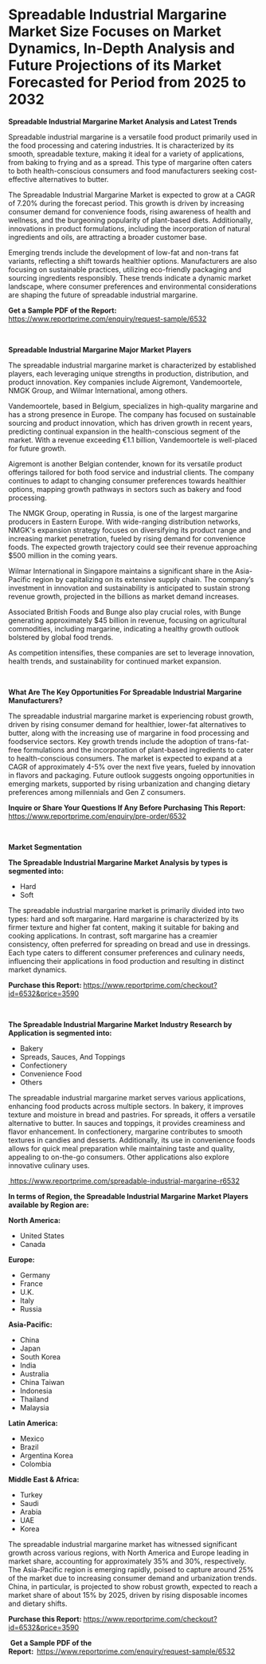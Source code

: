 <p><h1>Spreadable Industrial Margarine Market Size Focuses on Market Dynamics, In-Depth Analysis and Future Projections of its Market Forecasted for Period from 2025 to 2032</h1></p><p><strong>Spreadable Industrial Margarine Market Analysis and Latest Trends</strong></p>
<p><p>Spreadable industrial margarine is a versatile food product primarily used in the food processing and catering industries. It is characterized by its smooth, spreadable texture, making it ideal for a variety of applications, from baking to frying and as a spread. This type of margarine often caters to both health-conscious consumers and food manufacturers seeking cost-effective alternatives to butter.</p><p>The Spreadable Industrial Margarine Market is expected to grow at a CAGR of 7.20% during the forecast period. This growth is driven by increasing consumer demand for convenience foods, rising awareness of health and wellness, and the burgeoning popularity of plant-based diets. Additionally, innovations in product formulations, including the incorporation of natural ingredients and oils, are attracting a broader customer base.</p><p>Emerging trends include the development of low-fat and non-trans fat variants, reflecting a shift towards healthier options. Manufacturers are also focusing on sustainable practices, utilizing eco-friendly packaging and sourcing ingredients responsibly. These trends indicate a dynamic market landscape, where consumer preferences and environmental considerations are shaping the future of spreadable industrial margarine.</p></p>
<p><strong>Get a Sample PDF of the Report:&nbsp;</strong> <a href="https://www.reportprime.com/enquiry/request-sample/6532?utm_campaign=4521&utm_medium=2&utm_source=Github&utm_content=ia&utm_term=15052025&utm_id=spreadable-industrial-margarine">https://www.reportprime.com/enquiry/request-sample/6532</a></p>
<p>&nbsp;</p>
<p><strong>Spreadable Industrial Margarine Major Market Players</strong></p>
<p><p>The spreadable industrial margarine market is characterized by established players, each leveraging unique strengths in production, distribution, and product innovation. Key companies include Aigremont, Vandemoortele, NMGK Group, and Wilmar International, among others.</p><p>Vandemoortele, based in Belgium, specializes in high-quality margarine and has a strong presence in Europe. The company has focused on sustainable sourcing and product innovation, which has driven growth in recent years, predicting continual expansion in the health-conscious segment of the market. With a revenue exceeding €1.1 billion, Vandemoortele is well-placed for future growth.</p><p>Aigremont is another Belgian contender, known for its versatile product offerings tailored for both food service and industrial clients. The company continues to adapt to changing consumer preferences towards healthier options, mapping growth pathways in sectors such as bakery and food processing.</p><p>The NMGK Group, operating in Russia, is one of the largest margarine producers in Eastern Europe. With wide-ranging distribution networks, NMGK's expansion strategy focuses on diversifying its product range and increasing market penetration, fueled by rising demand for convenience foods. The expected growth trajectory could see their revenue approaching $500 million in the coming years.</p><p>Wilmar International in Singapore maintains a significant share in the Asia-Pacific region by capitalizing on its extensive supply chain. The company’s investment in innovation and sustainability is anticipated to sustain strong revenue growth, projected in the billions as market demand increases.</p><p>Associated British Foods and Bunge also play crucial roles, with Bunge generating approximately $45 billion in revenue, focusing on agricultural commodities, including margarine, indicating a healthy growth outlook bolstered by global food trends.</p><p>As competition intensifies, these companies are set to leverage innovation, health trends, and sustainability for continued market expansion.</p></p>
<p>&nbsp;</p>
<p><strong>What Are The Key Opportunities For Spreadable Industrial Margarine Manufacturers?</strong></p>
<p><p>The spreadable industrial margarine market is experiencing robust growth, driven by rising consumer demand for healthier, lower-fat alternatives to butter, along with the increasing use of margarine in food processing and foodservice sectors. Key growth trends include the adoption of trans-fat-free formulations and the incorporation of plant-based ingredients to cater to health-conscious consumers. The market is expected to expand at a CAGR of approximately 4-5% over the next five years, fueled by innovation in flavors and packaging. Future outlook suggests ongoing opportunities in emerging markets, supported by rising urbanization and changing dietary preferences among millennials and Gen Z consumers.</p></p>
<p><strong>Inquire or Share Your Questions If Any Before Purchasing This Report:</strong> <a href="https://www.reportprime.com/enquiry/pre-order/6532?utm_campaign=4521&utm_medium=2&utm_source=Github&utm_content=ia&utm_term=15052025&utm_id=spreadable-industrial-margarine">https://www.reportprime.com/enquiry/pre-order/6532</a></p>
<p>&nbsp;</p>
<p><strong>Market Segmentation</strong></p>
<p><strong>The Spreadable Industrial Margarine Market Analysis by types is segmented into:</strong></p>
<p><ul><li>Hard</li><li>Soft</li></ul></p>
<p><p>The spreadable industrial margarine market is primarily divided into two types: hard and soft margarine. Hard margarine is characterized by its firmer texture and higher fat content, making it suitable for baking and cooking applications. In contrast, soft margarine has a creamier consistency, often preferred for spreading on bread and use in dressings. Each type caters to different consumer preferences and culinary needs, influencing their applications in food production and resulting in distinct market dynamics.</p></p>
<p><strong>Purchase this Report:&nbsp;</strong><a href="https://www.reportprime.com/checkout?id=6532&price=3590&utm_campaign=4521&utm_medium=2&utm_source=Github&utm_content=ia&utm_term=15052025&utm_id=spreadable-industrial-margarine">https://www.reportprime.com/checkout?id=6532&price=3590</a></p>
<p>&nbsp;</p>
<p><strong>The Spreadable Industrial Margarine Market Industry Research by Application is segmented into:</strong></p>
<p><ul><li>Bakery</li><li>Spreads, Sauces, And Toppings</li><li>Confectionery</li><li>Convenience Food</li><li>Others</li></ul></p>
<p><p>The spreadable industrial margarine market serves various applications, enhancing food products across multiple sectors. In bakery, it improves texture and moisture in bread and pastries. For spreads, it offers a versatile alternative to butter. In sauces and toppings, it provides creaminess and flavor enhancement. In confectionery, margarine contributes to smooth textures in candies and desserts. Additionally, its use in convenience foods allows for quick meal preparation while maintaining taste and quality, appealing to on-the-go consumers. Other applications also explore innovative culinary uses.</p></p>
<p><a href="https://www.reportprime.com/spreadable-industrial-margarine-r6532?utm_campaign=4521&utm_medium=2&utm_source=Github&utm_content=ia&utm_term=15052025&utm_id=spreadable-industrial-margarine">&nbsp;https://www.reportprime.com/spreadable-industrial-margarine-r6532</a></p>
<p><strong>In terms of Region, the Spreadable Industrial Margarine Market Players available by Region are:</strong></p>
<p>
    <p> <strong> North America: </strong>
        <ul>
            <li>United States</li>
            <li>Canada</li>
        </ul>
        </p> 
    <p> <strong> Europe: </strong>
        <ul>
            <li>Germany</li>
            <li>France</li>
            <li>U.K.</li>
            <li>Italy</li>
            <li>Russia</li>
        </ul>
        </p> 
    <p> <strong> Asia-Pacific: </strong>
        <ul>
            <li>China</li>
            <li>Japan</li>
            <li>South Korea</li>
            <li>India</li>
            <li>Australia</li>
            <li>China Taiwan</li>
            <li>Indonesia</li>
            <li>Thailand</li>
            <li>Malaysia</li>
        </ul>
        </p> 
    <p> <strong> Latin America: </strong>
        <ul>
            <li>Mexico</li>
            <li>Brazil</li>
            <li>Argentina Korea</li>
            <li>Colombia</li>
        </ul>
        </p> 
    <p> <strong> Middle East & Africa: </strong>
        <ul>
            <li>Turkey</li>
            <li>Saudi</li>
            <li>Arabia</li>
            <li>UAE</li>
            <li>Korea</li>
        </ul>
    </p>
    </p>
<p><p>The spreadable industrial margarine market has witnessed significant growth across various regions, with North America and Europe leading in market share, accounting for approximately 35% and 30%, respectively. The Asia-Pacific region is emerging rapidly, poised to capture around 25% of the market due to increasing consumer demand and urbanization trends. China, in particular, is projected to show robust growth, expected to reach a market share of about 15% by 2025, driven by rising disposable incomes and dietary shifts.</p></p>
<p><strong>Purchase this Report: </strong><a href="https://www.reportprime.com/checkout?id=6532&price=3590&utm_campaign=4521&utm_medium=2&utm_source=Github&utm_content=ia&utm_term=15052025&utm_id=spreadable-industrial-margarine">https://www.reportprime.com/checkout?id=6532&price=3590</a></p>
<p>&nbsp;<strong>Get a Sample PDF of the Report:&nbsp;&nbsp;</strong><a href="https://www.reportprime.com/enquiry/request-sample/6532?utm_campaign=4521&utm_medium=2&utm_source=Github&utm_content=ia&utm_term=15052025&utm_id=spreadable-industrial-margarine">https://www.reportprime.com/enquiry/request-sample/6532</a></p>
<p><strong></strong></p>
<p><p></p><p></p><p></p></p>